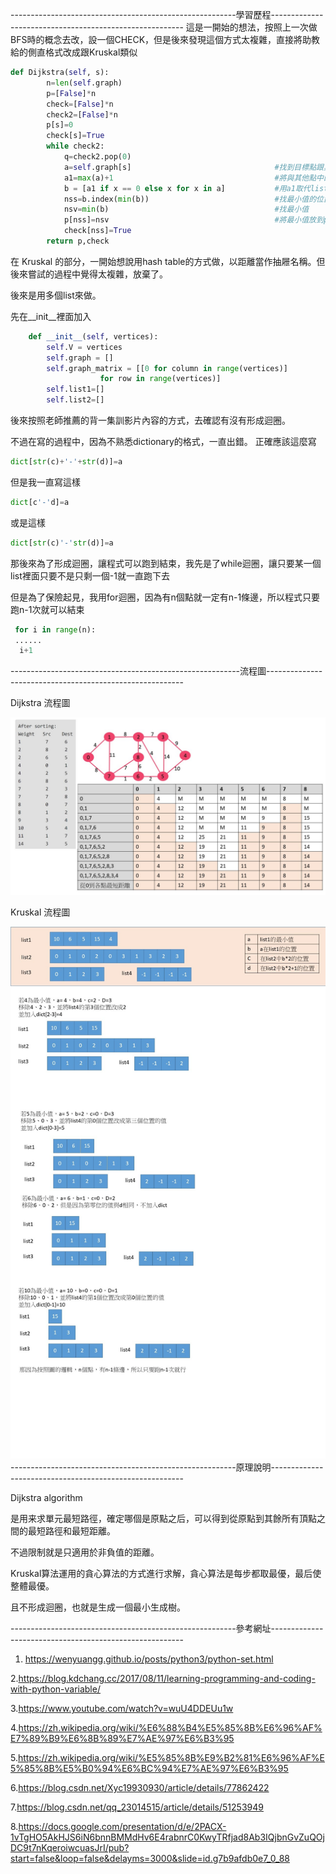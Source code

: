 --------------------------------------------------------學習歷程--------------------------------------------------------
這是一開始的想法，按照上一次做BFS時的概念去改，設一個CHECK，但是後來發現這個方式太複雜，直接將助教給的側直格式改成跟Kruskal類似
```Python
def Dijkstra(self, s): 
        n=len(self.graph)
        p=[False]*n
        check=[False]*n
        check2=[False]*n
        p[s]=0
        check[s]=True
        while check2:
            q=check2.pop(0)
            a=self.graph[s]                                #找到目標點跟其他點之間的距離
            a1=max(a)+1                                    #將與其他點中的最大距離+1
            b = [a1 if x == 0 else x for x in a]           #用a1取代list中的0
            nss=b.index(min(b))                            #找最小值的位置
            nsv=min(b)                                     #找最小值
            p[nss]=nsv                                     #將最小值放到p的nss位置
            check[nss]=True
        return p,check
```

在 Kruskal 的部分，一開始想說用hash table的方式做，以距離當作抽屜名稱。但後來嘗試的過程中覺得太複雜，放棄了。

後來是用多個list來做。

先在__init__裡面加入
```Python
    def __init__(self, vertices): 
        self.V = vertices 
        self.graph = [] 
        self.graph_matrix = [[0 for column in range(vertices)]  
                    for row in range(vertices)] 
        self.list1=[]
        self.list2=[]
```
後來按照老師推薦的背一集訓影片內容的方式，去確認有沒有形成迴圈。

不過在寫的過程中，因為不熟悉dictionary的格式，一直出錯。
正確應該這麼寫
```Python
dict[str(c)+'-'+str(d)]=a
```
但是我一直寫這樣
```Python
dict[c'-'d]=a
```
或是這樣
```Python
dict[str(c)'-'str(d)]=a
```
那後來為了形成迴圈，讓程式可以跑到結束，我先是了while迴圈，讓只要某一個list裡面只要不是只剩一個-1就一直跑下去

但是為了保險起見，我用for迴圈，因為有n個點就一定有n-1條邊，所以程式只要跑n-1次就可以結束

```Python
 for i in range(n):
 ......
  i+1
```
---------------------------------------------------------流程圖---------------------------------------------------------

Dijkstra 流程圖

![image](https://github.com/sun-peihsuan/learning-note/blob/master/image/%E6%8A%95%E5%BD%B1%E7%89%871.JPG)

Kruskal 流程圖

![image](https://github.com/sun-peihsuan/learning-note/blob/master/image/hw6-K.jpg)
--------------------------------------------------------原理說明--------------------------------------------------------

Dijkstra algorithm

是用来求單元最短路徑，確定哪個是原點之后，可以得到從原點到其餘所有頂點之間的最短路徑和最短距離。

不過限制就是只適用於非負值的距離。

Kruskal算法運用的貪心算法的方式進行求解，貪心算法是每步都取最優，最后使整體最優。

且不形成迴圈，也就是生成一個最小生成樹。



--------------------------------------------------------參考網址--------------------------------------------------------

1. https://wenyuangg.github.io/posts/python3/python-set.html

2.https://blog.kdchang.cc/2017/08/11/learning-programming-and-coding-with-python-variable/

3.https://www.youtube.com/watch?v=wuU4DDEUu1w

4.https://zh.wikipedia.org/wiki/%E6%88%B4%E5%85%8B%E6%96%AF%E7%89%B9%E6%8B%89%E7%AE%97%E6%B3%95

5.https://zh.wikipedia.org/wiki/%E5%85%8B%E9%B2%81%E6%96%AF%E5%85%8B%E5%B0%94%E6%BC%94%E7%AE%97%E6%B3%95

6.https://blog.csdn.net/Xyc19930930/article/details/77862422

7.https://blog.csdn.net/qq_23014515/article/details/51253949

8.https://docs.google.com/presentation/d/e/2PACX-1vTgHO5AkHJS6iN6bnnBMMdHv6E4rabnrC0KwyTRfjad8Ab3IQjbnGvZuQOjDC9t7nKqeroiwcuasJrI/pub?start=false&loop=false&delayms=3000&slide=id.g7b9afdb0e7_0_88
